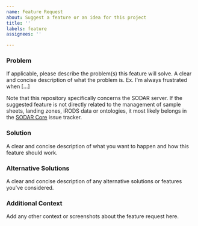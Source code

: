 ```yaml
---
name: Feature Request
about: Suggest a feature or an idea for this project
title: ''
labels: feature
assignees: ''

---
```


### Problem

If applicable, please describe the problem(s) this feature will solve. A clear
and concise description of what the problem is. Ex. I'm always frustrated when
[...]

Note that this repository specifically concerns the SODAR server. If the
suggested feature is not directly related to the management of sample sheets,
landing zones, iRODS data or ontologies, it most likely belongs in the
[SODAR Core](https://github.com/bihealth/sodar-core/issues) issue tracker.

### Solution

A clear and concise description of what you want to happen and how this feature
should work.

### Alternative Solutions

A clear and concise description of any alternative solutions or features you've
considered.

### Additional Context

Add any other context or screenshots about the feature request here.
